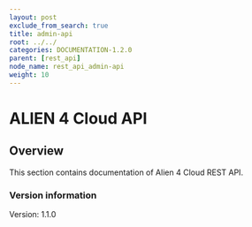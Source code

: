 ```yaml
---
layout: post
exclude_from_search: true
title: admin-api
root: ../../
categories: DOCUMENTATION-1.2.0
parent: [rest_api]
node_name: rest_api_admin-api
weight: 10
---
```


# ALIEN 4 Cloud API

## Overview
This section contains documentation of Alien 4 Cloud REST API.

### Version information
Version: 1.1.0

